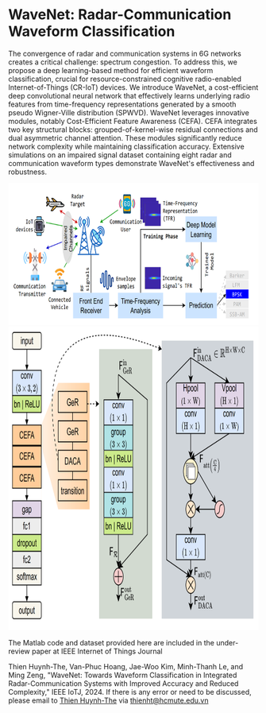 # WaveNet: Radar-Communication Waveform Classification
The convergence of radar and communication systems in 6G networks creates a critical challenge: spectrum congestion. To address this, we propose a deep learning-based method for efficient waveform classification, crucial for resource-constrained cognitive radio-enabled Internet-of-Things (CR-IoT) devices. We introduce WaveNet, a cost-efficient deep convolutional neural network that effectively learns underlying radio features from time-frequency representations generated by a smooth pseudo Wigner-Ville distribution (SPWVD).
WaveNet leverages innovative modules, notably Cost-Efficient Feature Awareness (CEFA). CEFA integrates two key structural blocks: grouped-of-kernel-wise residual connections and dual asymmetric channel attention. These modules significantly reduce network complexity while maintaining classification accuracy.
Extensive simulations on an impaired signal dataset containing eight radar and communication waveform types demonstrate WaveNet's effectiveness and robustness.

<img src="https://github.com/ThienHuynhThe/WaveNet/blob/main/IRC.png" height="286px" width="710px" >
<img src="https://github.com/ThienHuynhThe/WaveNet/blob/main/WaveNet.png" height="611px" width="880px" >

The Matlab code and dataset provided here are included in the under-review paper at IEEE Internet of Things Journal

Thien Huynh-The, Van-Phuc Hoang, Jae-Woo Kim, Minh-Thanh Le, and Ming Zeng, "WaveNet: Towards Waveform Classification in Integrated Radar-Communication Systems with Improved Accuracy and Reduced Complexity," IEEE IoTJ, 2024.
If there is any error or need to be discussed, please email to [Thien Huynh-The](https://sites.google.com/site/thienhuynhthe/home) via thienht@hcmute.edu.vn
